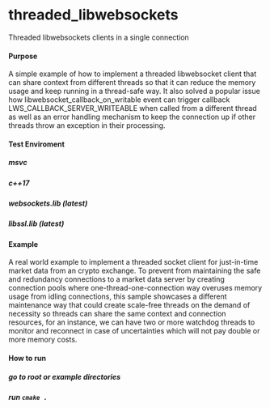 # threaded_libwebsockets
Threaded  libwebsockets clients in a single connection

#### Purpose
A simple example of how to implement a threaded libwebsocket client that can share context from different threads so that it can reduce the memory usage and keep running in a thread-safe way. It also solved a popular issue how libwebsocket_callback_on_writable event can trigger callback LWS_CALLBACK_SERVER_WRITEABLE when called from a different thread as well as an error handling mechanism to keep the connection up if other threads throw an exception in their processing.

#### Test Enviroment
##### msvc
##### c++17
##### websockets.lib (latest)
##### libssl.lib  (latest)

#### Example
A real world example to implement a threaded socket client for just-in-time market data from an crypto exchange. To prevent from maintaining the safe and redundancy connections to a market data server by creating connection pools where one-thread-one-connection way overuses memory usage from idling connections, this sample showcases a different maintenance way that could create scale-free threads on the demand of necessity so threads can share the same context and connection resources, for an instance, we can have two or more watchdog threads to monitor and reconnect in case of uncertainties which will not pay double or more memory costs.

#### How to run
##### go to root or example directories
##### run ```cmake .```
